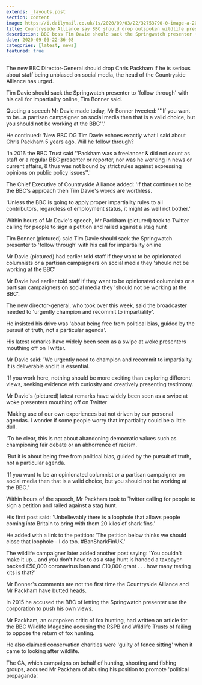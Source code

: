 ```yaml
---
extends: _layouts.post
section: content
image: https://i.dailymail.co.uk/1s/2020/09/03/22/32753790-0-image-a-20_1599168576996.jpg 
title: Countryside Alliance say BBC should drop outspoken wildlife presenter Chris Packham 
description: BBC boss Tim Davie should sack the Springwatch presenter (pictured) to follow through with his call for impartiality online, Tim Bonner said. 
date: 2020-09-03-22-36-08 
categories: [latest, news] 
featured: true 
--- 
```

The new BBC Director-General should drop Chris Packham if he is serious about staff being unbiased on social media, the head of the Countryside Alliance has urged.

Tim Davie should sack the Springwatch presenter to 'follow through' with his call for impartiality online, Tim Bonner said.

Quoting a speech Mr Davie made today, Mr Bonner tweeted: '''If you want to be...a partisan campaigner on social media then that is a valid choice, but you should not be working at the BBC''.'

He continued: 'New BBC DG Tim Davie echoes exactly what I said about Chris Packham 5 years ago. Will he follow through?

'In 2016 the BBC Trust said ''Packham was a freelancer & did not count as staff or a regular BBC presenter or reporter, nor was he working in news or current affairs, & thus was not bound by strict rules against expressing opinions on public policy issues''.'

The Chief Executive of Countryside Alliance added: 'If that continues to be the BBC's approach then Tim Davie's words are worthless.

'Unless the BBC is going to apply proper impartiality rules to all contributors, regardless of employment status, it might as well not bother.'

Within hours of Mr Davie's speech, Mr Packham (pictured) took to Twitter calling for people to sign a petition and railed against a stag hunt

Tim Bonner (pictured) said Tim Davie should sack the Springwatch presenter to 'follow through' with his call for impartiality online

Mr Davie (pictured) had earlier told staff if they want to be opinionated columnists or a partisan campaigners on social media they 'should not be working at the BBC'







Mr Davie had earlier told staff if they want to be opinionated columnists or a partisan campaigners on social media they 'should not be working at the BBC'.

The new director-general, who took over this week, said the broadcaster needed to 'urgently champion and recommit to impartiality'.

He insisted his drive was 'about being free from political bias, guided by the pursuit of truth, not a particular agenda'.

His latest remarks have widely been seen as a swipe at woke presenters mouthing off on Twitter.

Mr Davie said: 'We urgently need to champion and recommit to impartiality. It is deliverable and it is essential.

'If you work here, nothing should be more exciting than exploring different views, seeking evidence with curiosity and creatively presenting testimony.

Mr Davie's (pictured) latest remarks have widely been seen as a swipe at woke presenters mouthing off on Twitter

'Making use of our own experiences but not driven by our personal agendas. I wonder if some people worry that impartiality could be a little dull.

'To be clear, this is not about abandoning democratic values such as championing fair debate or an abhorrence of racism.

'But it is about being free from political bias, guided by the pursuit of truth, not a particular agenda.

'If you want to be an opinionated columnist or a partisan campaigner on social media then that is a valid choice, but you should not be working at the BBC.'

Within hours of the speech, Mr Packham took to Twitter calling for people to sign a petition and railed against a stag hunt. 

His first post said: 'Unbelievably there is a loophole that allows people coming into Britain to bring with them 20 kilos of shark fins.'

He added with a link to the petition: 'The petition below thinks we should close that loophole - I do too. #BanSharkFinUK.' 

The wildlife campaigner later added another post saying: 'You couldn't make it up... and you don't have to as a stag hunt is handed a taxpayer-backed £50,000 coronavirus loan and £10,000 grant . . . how many testing kits is that?'





Mr Bonner's comments are not the first time the Countryside Alliance and Mr Packham have butted heads.

In 2015 he accused the BBC of letting the Springwatch presenter use the corporation to push his own views.

Mr Packham, an outspoken critic of fox hunting, had written an article for the BBC Wildlife Magazine accusing the RSPB and Wildlife Trusts of failing to oppose the return of fox hunting.

He also claimed conservation charities were 'guilty of fence sitting' when it came to looking after wildlife.

The CA, which campaigns on behalf of hunting, shooting and fishing groups, accused Mr Packham of abusing his position to promote 'political propaganda.'

